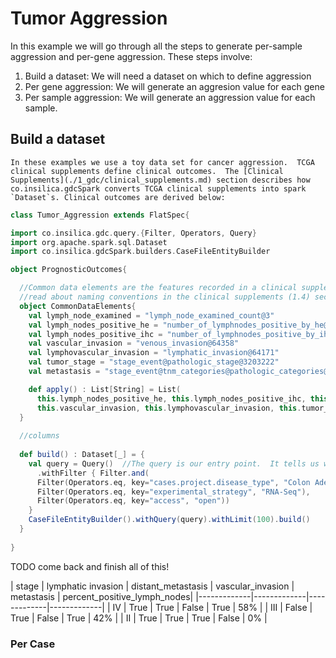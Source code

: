 # Tumor Aggression
  In this example we will go through all the steps to generate per-sample aggression and per-gene aggression. These steps involve:

1. Build a dataset: We will need a dataset on which to define aggression
2. Per gene aggression: We will generate an aggresion value for each gene
3. Per sample aggression: We will generate an aggression value for each sample.

## Build a dataset
    In these examples we use a toy data set for cancer aggression.  TCGA clinical supplements define clinical outcomes.  The [Clinical Supplements](./1_gdc/clinical_supplements.md) section describes how co.insilica.gdcSpark converts TCGA clinical supplements into spark `Dataset`s. Clinical outcomes are derived below:
  
  ```scala
class Tumor_Aggression extends FlatSpec{

  import co.insilica.gdc.query.{Filter, Operators, Query}
  import org.apache.spark.sql.Dataset
  import co.insilica.gdcSpark.builders.CaseFileEntityBuilder

  object PrognosticOutcomes{

    //Common data elements are the features recorded in a clinical supplement.
    //read about naming conventions in the clinical supplements (1.4) section.  
    object CommonDataElements{
      val lymph_node_examined = "lymph_node_examined_count@3"
      val lymph_nodes_positive_he = "number_of_lymphnodes_positive_by_he@3086388"
      val lymph_nodes_positive_ihc = "number_of_lymphnodes_positive_by_ihc@3086383"
      val vascular_invasion = "venous_invasion@64358"
      val lymphovascular_invasion = "lymphatic_invasion@64171"
      val tumor_stage = "stage_event@pathologic_stage@3203222"
      val metastasis = "stage_event@tnm_categories@pathologic_categories@pathologic_M@3045439"

      def apply() : List[String] = List(
        this.lymph_nodes_positive_he, this.lymph_nodes_positive_ihc, this.lymph_node_examined,
        this.vascular_invasion, this.lymphovascular_invasion, this.tumor_stage, this.metastasis)
    }
    
    //columns 
    
    def build() : Dataset[_] = {
      val query = Query()  //The query is our entry point.  It tells us what to get from gdc
        .withFilter { Filter.and(
        Filter(Operators.eq, key="cases.project.disease_type", "Colon Adenocarcinoma"),
        Filter(Operators.eq, key="experimental_strategy", "RNA-Seq"),
        Filter(Operators.eq, key="access", "open"))
      }
      CaseFileEntityBuilder().withQuery(query).withLimit(100).build()
    }
    
  }
  ```
  TODO come back and finish all of this!
  
  
  | stage | lymphatic invasion | distant_metastasis | vascular_invasion | metastasis | percent_positive_lymph_nodes|
  |-------------|-------------|-------------|-------------|
  | IV | True | True | False | True | 58% |
  | III | False | True | False | True | 42% |
  | II | True | True | True | False | 0% |
  
### Per Case
```scala
```